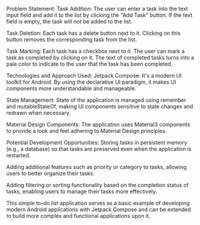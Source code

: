 Problem Statement:
Task Addition: The user can enter a task into the text input field and add it to the list by clicking the "Add Task" button. If the text field is empty, the task will not be added to the list.

Task Deletion: Each task has a delete button next to it. Clicking on this button removes the corresponding task from the list.

Task Marking: Each task has a checkbox next to it. The user can mark a task as completed by clicking on it. The text of completed tasks turns into a pale color to indicate to the user that the task has been completed.

Technologies and Approach Used:
Jetpack Compose: It's a modern UI toolkit for Android. By using the declarative UI paradigm, it makes UI components more understandable and manageable.

State Management: State of the application is managed using remember and mutableStateOf, making UI components sensitive to state changes and redrawn when necessary.

Material Design Components: The application uses Material3 components to provide a look and feel adhering to Material Design principles.

Potential Development Opportunities:
Storing tasks in persistent memory (e.g., a database) so that tasks are preserved even when the application is restarted.

Adding additional features such as priority or category to tasks, allowing users to better organize their tasks.

Adding filtering or sorting functionality based on the completion status of tasks, enabling users to manage their tasks more effectively.

This simple to-do list application serves as a basic example of developing modern Android applications with Jetpack Compose and can be extended to build more complex and functional applications upon it.

